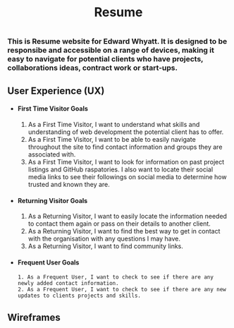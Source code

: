 <h1 align="center">Resume<h1>


### This is Resume website for Edward Whyatt. It is designed to be responsibe and accessible on a range of devices, making it easy to navigate for potential clients who have  projects, collaborations ideas, contract work or start-ups.

## User Experience (UX)


- #### First Time Visitor Goals

    1. As a First Time Visitor, I want to understand what skills and understanding of web development the potential client has to offer.
    2. As a First Time Visitor, I want to be able to easily navigate throughout the site to find contact information and groups they are associated with.
    3. As a First Time Visitor, I want to look for information on past project listings and GitHub raspatories. 
    I also want to locate their social media links to see their followings on social media to determine how trusted and known they are.

-   #### Returning Visitor Goals

    1. As a Returning Visitor, I want to easily locate the information needed to contact them again or pass on their details to another client.
    2. As a Returning Visitor, I want to find the best way to get in contact with the organisation with any questions I may have.
    3. As a Returning Visitor, I want to find community links.

-   #### Frequent User Goals
        1. As a Frequent User, I want to check to see if there are any newly added contact information.
        2. As a Frequent User, I want to check to see if there are any new updates to clients projects and skills.
    

## Wireframes

